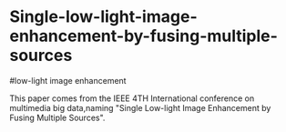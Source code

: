 # Single-low-light-image-enhancement-by-fusing-multiple-sources
#low-light image enhancement

This paper comes from the IEEE 4TH International conference on multimedia big data,naming "Single Low-light Image Enhancement by Fusing
Multiple Sources".
